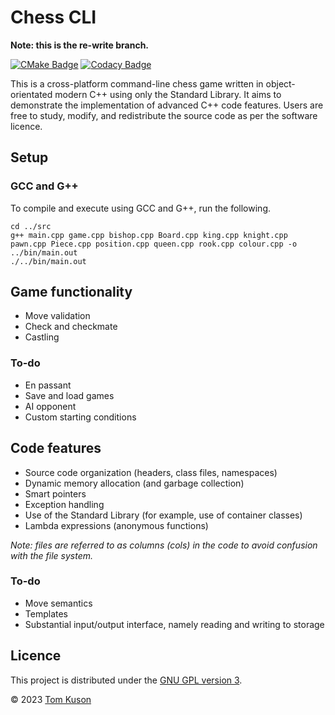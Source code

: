 # Chess CLI

**Note: this is the re-write branch.**

[![CMake Badge](https://img.shields.io/github/actions/workflow/status/tjkuson/chess-cpp/cmake.yml?branch=main)](https://github.com/tjkuson/chess-cpp/actions/workflows/cmake.yml)
[![Codacy Badge](https://img.shields.io/codacy/grade/393c681a2ce34fc78d64acf745398cee)](https://www.codacy.com/gh/tjkuson/chess-cpp/dashboard)

This is a cross-platform command-line chess game written in object-orientated modern C++ using only the Standard Library. It aims to demonstrate the implementation of advanced C++ code features. Users are free to study, modify, and redistribute the source code as per the software licence.

## Setup

### GCC and G++

To compile and execute using GCC and G++, run the following.

```commandline
cd ../src
g++ main.cpp game.cpp bishop.cpp Board.cpp king.cpp knight.cpp pawn.cpp Piece.cpp position.cpp queen.cpp rook.cpp colour.cpp -o ../bin/main.out
./../bin/main.out
```

## Game functionality

- Move validation
- Check and checkmate
- Castling

### To-do

- En passant
- Save and load games
- AI opponent
- Custom starting conditions

## Code features

- Source code organization (headers, class files, namespaces)
- Dynamic memory allocation (and garbage collection)
- Smart pointers
- Exception handling
- Use of the Standard Library (for example, use of container classes)
- Lambda expressions (anonymous functions)

_Note: files are referred to as columns (cols) in the code to avoid confusion with the file system._

### To-do

- Move semantics
- Templates
- Substantial input/output interface, namely reading and writing to storage

## Licence

This project is distributed under the [GNU GPL version 3](LICENCE).

© 2023 [Tom Kuson](https://github.com/tjkuson/)
